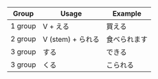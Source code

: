 |Group|Usage|Example|
|-|-|-|
|1 group|V + える|買える|
|2 group|V (stem) + られる|食べられます|
|3 group|する|できる|
|3 group|くる|こられる|